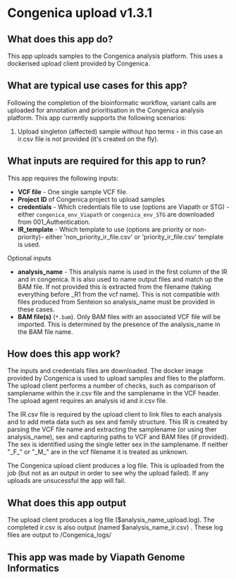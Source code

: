 # Congenica upload v1.3.1

## What does this app do?

This app uploads samples to the Congenica analysis platform. This uses a dockerised upload client provided by Congenica.

## What are typical use cases for this app?

Following the completion of the bioinformatic workflow, variant calls are uploaded for annotation and prioritisation in the Congenica analysis platform.
This app currently supports the following scenarios:

1) Upload singleton (affected) sample without hpo terms - in this case an ir.csv file is not provided (it's created on the fly).

## What inputs are required for this app to run?

This app requires the following inputs:

- **VCF file** - One single sample VCF file.
- **Project ID** of Congenica project to upload samples
- **credentials** - Which credentials file to use (options are Viapath or STG) - either `congenica_env_Viapath` or `congenica_env_STG` are downloaded from 001_Authentication.
- **IR_template** - Which template to use (options are priority or non-priority)-
either 'non_priority_ir_file.csv' or 'priority_ir_file.csv' template is used.

Optional inputs

- **analysis_name** - This analysis name is used in the first column of the IR and in congenica. It is also used to name output files and match up the BAM file. If not provided this is extracted from the filename (taking everything before _R1 from the vcf name). This is not compatible with files produced from Senteion so analysis_name must be provided in these cases.
- **BAM file(s)** (`*.bam`). Only BAM files with an associated VCF file will be imported. This is determined by the presence of the analysis_name in the BAM file name.

## How does this app work?

The inputs and credentials files are downloaded.
The docker image provided by Congenica is used to upload samples and files to the platform. The upload client performs a number of checks, such as comparison of samplename within the ir.csv file and the samplename in the VCF header. The upload agent requires an analysis id and ir.csv file.

The IR.csv file is required by the upload client to link files to each analysis and to add meta data such as sex and family structure.
This IR is created by parsing the VCF file name and extracting the samplename (or using ther analysis_name), sex and capturing paths to VCF and BAM files (if provided).
The sex is identified using the single letter sex in the samplename. If neither "\_F\_" or "\_M\_" are in the vcf filename it is treated as unknown.

The Congenica upload client produces a log file. This is uploaded from the job (but not as an output in order to see why the upload failed). If any uploads are unsucessful the app will fail.

## What does this app output

The upload client produces a log file ($analysis_name_upload.log).
The completed ir.csv is also output (named $analysis_name_ir.csv) .
These log files are output to /Congenica_logs/

## This app was made by Viapath Genome Informatics
